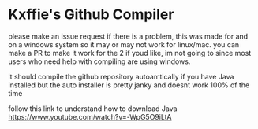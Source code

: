 # Kxffie's Github Compiler

please make an issue request if there is a problem, this was made for and on a windows system so it may or may not work for linux/mac.
you can make a PR to make it work for the 2 if youd like, im not going to since most users who need help with compiling are using windows.

it should compile the github repository autoamtically if you have Java installed
but the auto installer is pretty janky and doesnt work 100% of the time

follow this link to understand how to download Java https://www.youtube.com/watch?v=-WpG5O9iLtA
